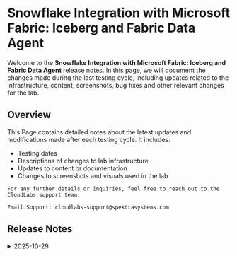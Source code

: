 # Snowflake Integration with Microsoft Fabric: Iceberg and Fabric Data Agent

Welcome to the **Snowflake Integration with Microsoft Fabric: Iceberg and Fabric Data Agent** release notes. In this page, we will document the changes made during the last testing cycle, including updates related to the infrastructure, content, screenshots, bug fixes and other relevant changes for the lab.

## Overview

This Page contains detailed notes about the latest updates and modifications made after each testing cycle. It includes:

- Testing dates
- Descriptions of changes to lab infrastructure
- Updates to content or documentation
- Changes to screenshots and visuals used in the lab

`For any further details or inquiries, feel free to reach out to the CloudLabs support team.`

 `Email Support: cloudlabs-support@spektrasystems.com`

## Release Notes

 <details>
  <summary>2025-10-29</summary>

### Summary of Changes

Updated the lab by including the latest, clearer UI screenshots and refining the instructions to enhance clarity, accuracy, and ensure a seamless learning experience. 

### Infrastructure Changes

N/A

### Content Changes

N/A

### Screenshot Updates

- **Updated UI Screenshots**: Updated screenshots to align with the latest user interface.

### Testing Notes

- **Testing Date**: 2025-10-29

### Testing Scope 

Conducted end-to-end validation and prerequisite verification.
</details>









